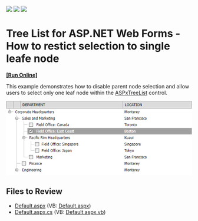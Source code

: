 <!-- default badges list -->
![](https://img.shields.io/endpoint?url=https://codecentral.devexpress.com/api/v1/VersionRange/128548258/13.1.5%2B)
[![](https://img.shields.io/badge/Open_in_DevExpress_Support_Center-FF7200?style=flat-square&logo=DevExpress&logoColor=white)](https://supportcenter.devexpress.com/ticket/details/E325)
[![](https://img.shields.io/badge/📖_How_to_use_DevExpress_Examples-e9f6fc?style=flat-square)](https://docs.devexpress.com/GeneralInformation/403183)
<!-- default badges end -->

# Tree List for ASP.NET Web Forms - How to restict selection to single leafe node
<!-- run online -->
**[[Run Online]](https://codecentral.devexpress.com/e325/)**
<!-- run online end -->

This example demonstrates how to disable parent node selection and allow users to select only one leaf node within the [ASPxTreeList](https://docs.devexpress.com/AspNet/DevExpress.Web.ASPxTreeList.ASPxTreeList) control.

![](treelist-with-single-node-selection.png)

## Files to Review

* [Default.aspx](./CS/WebSite/Default.aspx) (VB: [Default.aspx](./VB/WebSite/Default.aspx))
* [Default.aspx.cs](./CS/WebSite/Default.aspx.cs) (VB: [Default.aspx.vb](./VB/WebSite/Default.aspx.vb))
